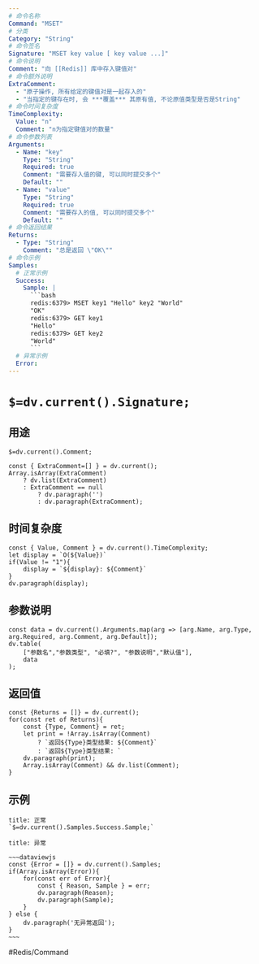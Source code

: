 ```yaml
---
# 命令名称
Command: "MSET"
# 分类
Category: "String"
# 命令签名
Signature: "MSET key value [ key value ...]"
# 命令说明
Comment: "向 [[Redis]] 库中存入键值对"
# 命令额外说明
ExtraComment:
  - "原子操作, 所有给定的键值对是一起存入的"
  - "当指定的键存在时, 会 ***覆盖*** 其原有值, 不论原值类型是否是String"
# 命令时间复杂度
TimeComplexity:
  Value: "n"
  Comment: "n为指定键值对的数量"
# 命令参数列表
Arguments:
  - Name: "key"
    Type: "String"
    Required: true
    Comment: "需要存入值的键, 可以同时提交多个"
    Default: ""
  - Name: "value"
    Type: "String"
    Required: true
    Comment: "需要存入的值, 可以同时提交多个"
    Default: ""
# 命令返回结果
Returns:
  - Type: "String"
    Comment: "总是返回 \"OK\""
# 命令示例
Samples:
  # 正常示例
  Success:
    Sample: |
      ```bash
      redis:6379> MSET key1 "Hello" key2 "World"
      "OK"
      redis:6379> GET key1
      "Hello"
      redis:6379> GET key2
      "World"
      ```
  # 异常示例
  Error:
---
```


# `$=dv.current().Signature;`

## 用途
`$=dv.current().Comment;`

```dataviewjs
const { ExtraComment=[] } = dv.current();
Array.isArray(ExtraComment) 
	? dv.list(ExtraComment) 
	: ExtraComment == null 
		? dv.paragraph('') 
		: dv.paragraph(ExtraComment);
```

## 时间复杂度
```dataviewjs
const { Value, Comment } = dv.current().TimeComplexity;
let display = `O(${Value})`
if(Value != "1"){
	display = `${display}: ${Comment}`
}
dv.paragraph(display);
```

## 参数说明
```dataviewjs
const data = dv.current().Arguments.map(arg => [arg.Name, arg.Type, arg.Required, arg.Comment, arg.Default]);
dv.table(
	["参数名","参数类型", "必填?", "参数说明","默认值"],
	data
);
```

## 返回值
```dataviewjs
const {Returns = []} = dv.current();
for(const ret of Returns){
	const {Type, Comment} = ret;
	let print = !Array.isArray(Comment) 
		? `返回${Type}类型结果: ${Comment}`
		: `返回${Type}类型结果: `
	dv.paragraph(print);
	Array.isArray(Comment) && dv.list(Comment);
}
```

## 示例
```ad-success
title: 正常
`$=dv.current().Samples.Success.Sample;`
```

```ad-danger
title: 异常

~~~dataviewjs
const {Error = []} = dv.current().Samples;
if(Array.isArray(Error)){
	for(const err of Error){
		const { Reason, Sample } = err;
		dv.paragraph(Reason);
		dv.paragraph(Sample);
	}
} else {
	dv.paragraph('无异常返回');
}
~~~

```

#Redis/Command 